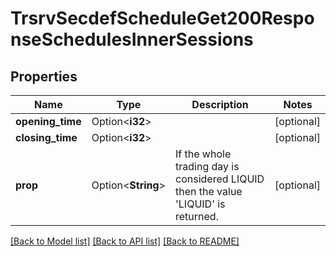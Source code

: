# TrsrvSecdefScheduleGet200ResponseSchedulesInnerSessions

## Properties

Name | Type | Description | Notes
------------ | ------------- | ------------- | -------------
**opening_time** | Option<**i32**> |  | [optional]
**closing_time** | Option<**i32**> |  | [optional]
**prop** | Option<**String**> | If the whole trading day is considered LIQUID then the value 'LIQUID' is returned. | [optional]

[[Back to Model list]](../README.md#documentation-for-models) [[Back to API list]](../README.md#documentation-for-api-endpoints) [[Back to README]](../README.md)


